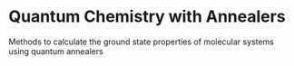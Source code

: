 # Quantum Chemistry with Annealers
Methods to calculate the ground state properties of molecular systems using quantum annealers

